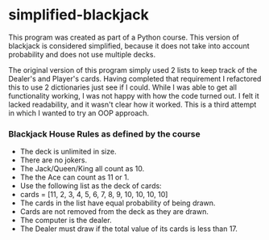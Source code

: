 # simplified-blackjack

This program was created as part of a Python course. This version
of blackjack is considered simplified, because it does not take 
into account probability and does not use multiple decks. 

The original version of this program simply used 2 lists to keep 
track of the Dealer's and Player's cards. Having completed that 
requirement I refactored this to use 2 dictionaries just see if I 
could. While I was able to get all functionality working, I was 
not happy with how the code turned out. I felt it lacked readability, 
and it wasn't clear how it worked. This is a third attempt in which I 
wanted to try an OOP approach.

### Blackjack House Rules as defined by the course

- The deck is unlimited in size. 
- There are no jokers. 
- The Jack/Queen/King all count as 10.
- The the Ace can count as 11 or 1.
- Use the following list as the deck of cards:
- cards = [11, 2, 3, 4, 5, 6, 7, 8, 9, 10, 10, 10, 10]
- The cards in the list have equal probability of being drawn.
- Cards are not removed from the deck as they are drawn.
- The computer is the dealer. 
- The Dealer must draw if the total value of its cards is less than 17.